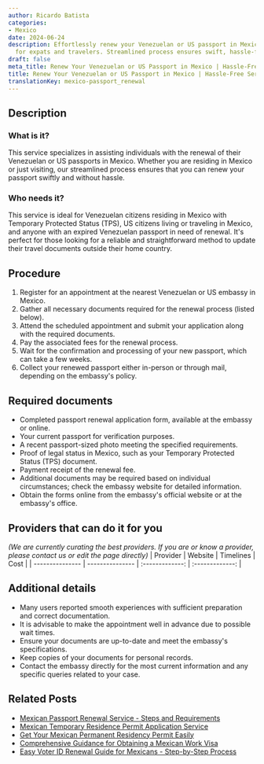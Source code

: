 ```yaml
---
author: Ricardo Batista
categories:
- Mexico
date: 2024-06-24
description: Effortlessly renew your Venezuelan or US passport in Mexico. Perfect
  for expats and travelers. Streamlined process ensures swift, hassle-free updates.
draft: false
meta_title: Renew Your Venezuelan or US Passport in Mexico | Hassle-Free Service
title: Renew Your Venezuelan or US Passport in Mexico | Hassle-Free Service
translationKey: mexico-passport_renewal
---
```



## Description
### What is it?
This service specializes in assisting individuals with the renewal of their Venezuelan or US passports in Mexico. Whether you are residing in Mexico or just visiting, our streamlined process ensures that you can renew your passport swiftly and without hassle.

### Who needs it?
This service is ideal for Venezuelan citizens residing in Mexico with Temporary Protected Status (TPS), US citizens living or traveling in Mexico, and anyone with an expired Venezuelan passport in need of renewal. It's perfect for those looking for a reliable and straightforward method to update their travel documents outside their home country.

## Procedure

1. Register for an appointment at the nearest Venezuelan or US embassy in Mexico.
2. Gather all necessary documents required for the renewal process (listed below).
3. Attend the scheduled appointment and submit your application along with the required documents.
4. Pay the associated fees for the renewal process.
5. Wait for the confirmation and processing of your new passport, which can take a few weeks.
6. Collect your renewed passport either in-person or through mail, depending on the embassy's policy.


## Required documents

- Completed passport renewal application form, available at the embassy or online.
- Your current passport for verification purposes.
- A recent passport-sized photo meeting the specified requirements.
- Proof of legal status in Mexico, such as your Temporary Protected Status (TPS) document.
- Payment receipt of the renewal fee.
- Additional documents may be required based on individual circumstances; check the embassy website for detailed information.
- Obtain the forms online from the embassy's official website or at the embassy's office.


## Providers that can do it for you
_(We are currently curating the best providers. If you are or know a provider, please contact us or edit the page directly)_
| Provider        |     Website     |     Timelines    |       Cost      |
| --------------- | --------------- |  :-------------: | :-------------: |

## Additional details

- Many users reported smooth experiences with sufficient preparation and correct documentation.
- It is advisable to make the appointment well in advance due to possible wait times.
- Ensure your documents are up-to-date and meet the embassy's specifications.
- Keep copies of your documents for personal records.
- Contact the embassy directly for the most current information and any specific queries related to your case.

## Related Posts

- [Mexican Passport Renewal Service - Steps and Requirements](https://tramitit.com/guides/mexico/mexican_passport/)
- [Mexican Temporary Residence Permit Application Service](https://tramitit.com/guides/mexico/temporary_residence_permit/)
- [Get Your Mexican Permanent Residency Permit Easily](https://tramitit.com/guides/mexico/permanent_residence_permit/)
- [Comprehensive Guidance for Obtaining a Mexican Work Visa](https://tramitit.com/guides/mexico/work_visa_processing/)
- [Easy Voter ID Renewal Guide for Mexicans - Step-by-Step Process](https://tramitit.com/guides/mexico/voter_id_renewal/)